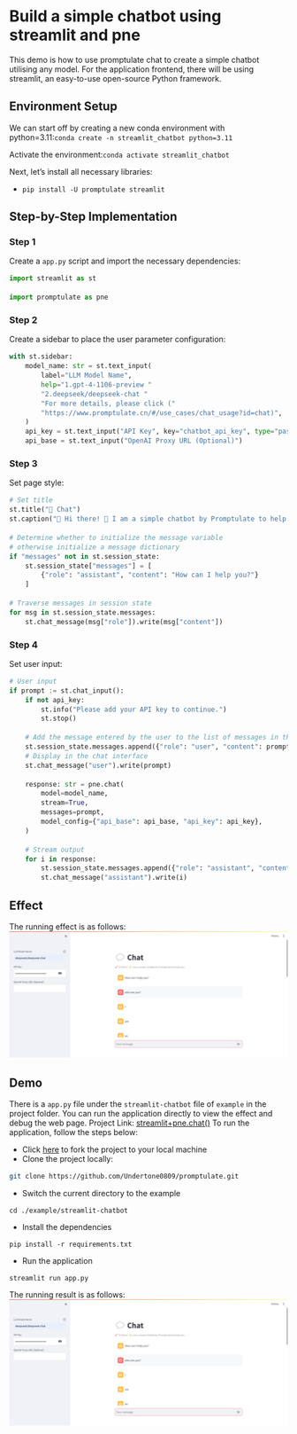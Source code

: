 # Build a simple chatbot using streamlit and pne
This demo is how to use promptulate chat to create a simple chatbot utilising any model. 
For the application frontend, there will be using streamlit, an easy-to-use open-source Python framework. 

## Environment Setup
We can start off by creating a new conda environment with python=3.11:`conda create -n streamlit_chatbot python=3.11`

Activate the environment:`conda activate streamlit_chatbot`

Next, let’s install all necessary libraries:
- `pip install -U promptulate streamlit`

## Step-by-Step Implementation 

### Step 1

Create a `app.py` script and import the necessary dependencies:

```python
import streamlit as st

import promptulate as pne
```

### Step 2
Create a sidebar to place the user parameter configuration:

```python
with st.sidebar:
    model_name: str = st.text_input(
        label="LLM Model Name",
        help="1.gpt-4-1106-preview "
        "2.deepseek/deepseek-chat "
        "For more details, please click ("
        "https://www.promptulate.cn/#/use_cases/chat_usage?id=chat)",
    )
    api_key = st.text_input("API Key", key="chatbot_api_key", type="password")
    api_base = st.text_input("OpenAI Proxy URL (Optional)")
```

### Step 3 
Set page style:

```python
# Set title
st.title("💬 Chat")
st.caption("🚀 Hi there! 👋 I am a simple chatbot by Promptulate to help you.")

# Determine whether to initialize the message variable
# otherwise initialize a message dictionary
if "messages" not in st.session_state:
    st.session_state["messages"] = [
        {"role": "assistant", "content": "How can I help you?"}
    ]

# Traverse messages in session state
for msg in st.session_state.messages:
    st.chat_message(msg["role"]).write(msg["content"])
```

### Step 4
Set user input:

```python
# User input
if prompt := st.chat_input():
    if not api_key:
        st.info("Please add your API key to continue.")
        st.stop()

    # Add the message entered by the user to the list of messages in the session state
    st.session_state.messages.append({"role": "user", "content": prompt})
    # Display in the chat interface
    st.chat_message("user").write(prompt)

    response: str = pne.chat(
        model=model_name,
        stream=True,
        messages=prompt,
        model_config={"api_base": api_base, "api_key": api_key},
    )

    # Stream output
    for i in response:
        st.session_state.messages.append({"role": "assistant", "content": i})
        st.chat_message("assistant").write(i)
```

## Effect
The running effect is as follows:
![streamlit+pne](./img/streamlit+pne.png)

## Demo
There is a `app.py` file under the `streamlit-chatbot` file of `example` in the project folder. 
You can run the application directly to view the effect and debug the web page. 
Project Link: [streamlit+pne.chat()](https://github.com/Undertone0809/promptulate/tree/main/example/streamlit-chatbot)
To run the application, follow the steps below:

- Click [here](https://github.com/Undertone0809/promptulate/fork) to fork the project to your local machine
- Clone the project locally:

```bash
git clone https://github.com/Undertone0809/promptulate.git
```

- Switch the current directory to the example

```shell
cd ./example/streamlit-chatbot
```

- Install the dependencies

```shell
pip install -r requirements.txt
```

- Run the application

```shell
streamlit run app.py
```

The running result is as follows:
![streamlit+pne](./img/streamlit+pne.png)